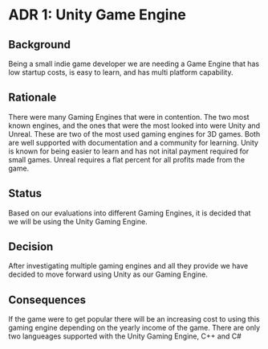 # ADR 1: Unity Game Engine

## Background
Being a small indie game developer we are needing a Game Engine that has low startup costs, is easy to learn, and has multi platform capability.

## Rationale 
There were many Gaming Engines that were in contention. The two most known engines, and the ones that were the most looked into were Unity and Unreal. These are two of the most used gaming engines for 3D games. Both are well supported with documentation and a community for learning. Unity is known for being easier to learn and has not inital payment required for small games. Unreal requires a flat percent for all profits made from the game.

## Status
Based on our evaluations into different Gaming Engines, it is decided that we will be using the Unity Gaming Engine.

## Decision 
After investigating multiple gaming engines and all they provide we have decided to move forward using Unity as our Gaming Engine.

## Consequences
If the game were to get popular there will be an increasing cost to using this gaming engine depending on the yearly income of the game. There are only two langueages supported with the Unity Gaming Engine, C++ and C#
